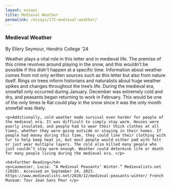 ```yaml
---
layout: essays
title: Medieval Weather
permalink: /essays/172-medieval-weather/
---
```


<div id="witchcraft" class="essay">
  <h3 class="essay-title">Medieval Weather</h3>
  <div class="essay-author">By Ellery Seymour, Hendrix College '24</div>
  <div class="essay-content">
    <p>Weather plays a vital role in this letter and in medieval life. The premise of this crime revolves around playing in the snow, and this wouldn’t be possible if this didn’t happen at a specific time. Information about weather comes from not only written sources such as this letter but also from nature itself. Rings on trees inform historians and naturalists about huge weather spikes and changes throughout the tree’s life. During the medieval era, snowfall only occurred during January. December was extremely cold and dry, and peasants began returning to work in February. This would be one of the only times le Rat could play in the snow since it was the only month snowfall was likely. </p>

    <p>Additionally, cold weather made survival even harder for people of the medieval era. It was difficult to simply stay warm. Houses were poorly insulated, and people had to wear their thick clothes at all times, whether they were going outside or staying in their homes. If people had money during this time, they could line their clothing with fur to help keep heat in, but most people would either pad with felt or just wear multiple layers. The cold also killed many people who just couldn’t stay warm enough. Weather could determine life or death for many people living during the medieval era. </p>
    
    <h4>Further Reading</h4>
    <p>Laumonier, Lucie. “A Medieval Peasants’ Winter.” Medievalists.net (2020). Accessed on September 24, 2023. https://www.medievalists.net/2020/12/medieval-peasants-winter/ French Museum: Tour Jean Sans Peur </p>
  </div>
</div>
</div>